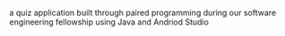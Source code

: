 a quiz application built through paired programming during our software engineering fellowship 
using Java and Andriod Studio

